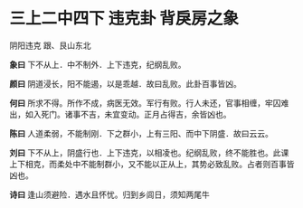 # 三上二中四下 违克卦 背戾房之象

阴阳违克 跟、艮山东北

**象曰** 下不从上．中不制外．上下违克，纪纲乱败。

**颜曰** 阴道浸长，阳不能遏，以是乖越．故曰乱败。此卦百事皆凶。

**何曰** 所求不得。所作不成，病医无效。军行有败。行人未还，官事相缠，牢囚难出，如入死门。诸事不吉，未宜变动。正月占得吉，余皆凶也。

**陈曰** 人道柔弱，不能制刚．下之群小，上有三阳、而中下阴盛．故曰云云。

**刘曰** 下不从上，阴盛行也．上下违克，以相凌也。纪纲乱败，终不能胜也。此课上下相克，而柔处中不能制群小，又不能以正从上，其势必致乱败。占者则百事皆凶也。

**诗曰** 逢山须避险．遇水且怀忧。归到乡闾日，须知两尾牛
